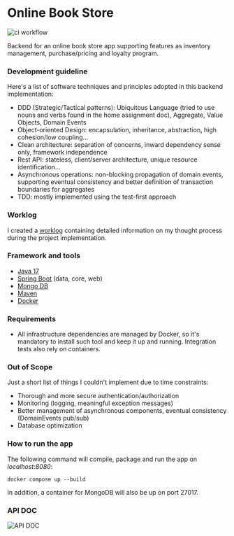 

# Online Book Store
![ci workflow](https://github.com/danilo-ambrosio/bookstore/actions/workflows/maven.yml/badge.svg)

Backend for an online book store app supporting features as inventory management, purchase/pricing and loyalty program.

### Development guideline
Here's a list of software techniques and principles adopted in this backend implementation:
- DDD (Strategic/Tactical patterns): Ubiquitous Language (tried to use nouns and verbs found in the home assignment doc), Aggregate, Value Objects, Domain Events
- Object-oriented Design: encapsulation, inheritance, abstraction, high cohesion/low coupling...
- Clean architecture: separation of concerns, inward dependency sense only, framework independence
- Rest API: stateless, client/server architecture, unique resource identification...
- Asynchronous operations: non-blocking propagation of domain events, supporting eventual consistency and better definition of transaction boundaries for aggregates
- TDD: mostly implemented using the test-first approach

### Worklog

I created a [worklog](https://github.com/danilo-ambrosio/bookstore/blob/master/worklog.md) containing detailed information on my thought process during the project implementation. 

### Framework and tools
- [Java 17](https://www.oracle.com/java/technologies/javase/jdk17-archive-downloads.html)
- [Spring Boot](https://spring.io/projects/spring-boot/) (data, core, web)
- [Mongo DB](https://www.mongodb.com/)
- [Maven](https://maven.apache.org) 
- [Docker](https://www.docker.com/)

### Requirements

- All infrastructure dependencies are managed by Docker, so it's mandatory to install such tool and keep it up and running. Integration tests also rely on containers.

### Out of Scope

Just a short list of things I couldn't implement due to time constraints:
- Thorough and more secure authentication/authorization
- Monitoring (logging, meaningful exception messages) 
- Better management of asynchronous components, eventual consistency (DomainEvents pub/sub)
- Database optimization

### How to run the app

The following command will compile, package and run the app on *localhost:8080*:

```
docker compose up --build
```

In addition, a container for MongoDB will also be up on port 27017.

### API DOC

![API DOC](https://editor.swagger.io/?raw=https://raw.githubusercontent.com/danilo-ambrosio/bookstore/refs/heads/master/assets/openapi.yaml)